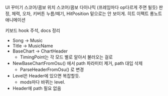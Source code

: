 UI 꾸미기
스코어/콤보 위치
스코어/콤보 다이나믹 (프레임마다 op다르게 주면 될듯)
판정, 체력, 오차, 키버튼 누름/떼기, HitPosition 밑으로는 안 보이게.
히트 이펙트 롱노트 애니메이션

키보드 hook
주석, docs 정리

* Song -> Music
* Title -> MusicName
* BaseChart -> ChartHeader 
    - TimingPoint는 각 모드 별로 알아서 불러오는 걸로
* NewBaseChartFromOsu() 에서 path 파라미터 제거, path 대입 삭제
    - ParseHeaderFromOsu() 로 변경
* Level은 Header에 있으면 복잡할듯. 
    - mods마다 바뀌는 level.
* Header에 path 필요 없음